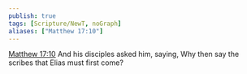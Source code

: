 ```yaml
---
publish: true
tags: [Scripture/NewT, noGraph]
aliases: ["Matthew 17:10"]
---
```

[Matthew 17:10](https://churchofjesuschrist.org/study/scriptures/nt/matt/17?lang=eng&id=p10#p10) And his disciples asked him, saying, Why then say the scribes that Elias must first come?
